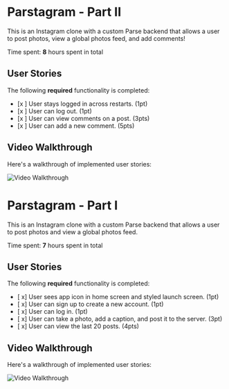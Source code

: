 # Parstagram - Part II

This is an Instagram clone with a custom Parse backend that allows a user to post photos, view a global photos feed, and add comments!

Time spent: **8** hours spent in total

## User Stories

The following **required** functionality is completed:

- [x ] User stays logged in across restarts. (1pt)
- [x ] User can log out. (1pt)
- [x ] User can view comments on a post. (3pts)
- [x ] User can add a new comment. (5pts)


## Video Walkthrough

Here's a walkthrough of implemented user stories:

<img src='http://g.recordit.co/Em5slc7MeZ.gif ![image](https://user-images.githubusercontent.com/105828071/196067747-03484586-edec-4313-9391-d516c245d5f3.png)
' title='Video Walkthrough' width='' alt='Video Walkthrough' />
# Parstagram - Part I

This is an Instagram clone with a custom Parse backend that allows a user to post photos and view a global photos feed.

Time spent: **7** hours spent in total

## User Stories

The following **required** functionality is completed:

- [ x] User sees app icon in home screen and styled launch screen. (1pt)
- [ x] User can sign up to create a new account. (1pt)
- [ x] User can log in. (1pt)
- [ x] User can take a photo, add a caption, and post it to the server. (3pt)
- [ x] User can view the last 20 posts. (4pts)


## Video Walkthrough

Here's a walkthrough of implemented user stories:

<img src='http://g.recordit.co/rveCH5UuWO.gif' title='Video Walkthrough' width='' alt='Video Walkthrough' />
